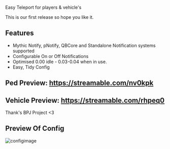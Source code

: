 Easy Teleport for players & vehicle's

This is our first release so hope you like it.

Features
--

- Mythic Notify, pNotify, QBCore and Standalone Notification systems supported
- Configurable On or Off Notifications
- Optimised 0.00 idle - 0.03-0.04 when in use.
- Easy, Tidy Config

Ped Preview: https://streamable.com/nv0kpk
--
Vehicle Preview: https://streamable.com/rhpeq0
--

Thank's BPJ Project <3

Preview Of Config
--
![configimage](https://user-images.githubusercontent.com/79064551/150046015-c7521e5b-437f-41a3-a9d5-fe7e44b20c99.png)

